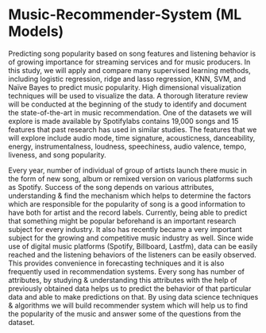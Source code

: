 # Music-Recommender-System (ML Models)

Predicting song popularity based on song features and listening behavior
is of growing importance for streaming services and for music
producers. In this study, we will apply and compare many supervised
learning methods, including logistic regression, ridge and lasso
regression, KNN, SVM, and Naïve Bayes to predict music popularity.
High dimensional visualization techniques will be used to visualize the
data. A thorough literature review will be conducted at the beginning of
the study to identify and document the state-of-the-art in music
recommendation. One of the datasets we will explore is made available
by Spotifylabs contains 19,000 songs and 15 features that past research
has used in similar studies. The features that we will explore include
audio mode, time signature, acousticness, danceability, energy,
instrumentalness, loudness, speechiness, audio valence, tempo, liveness,
and song popularity.

Every year, number of individual of group of artists launch there music in the form of new song, album or remixed version on various platforms such as Spotify. Success of the song depends on various attributes, understanding & find the mechanism which helps to determine the factors which are responsible for the popularity of song is a good information to have both for artist and the record labels.
Currently, being able to predict that something might be popular beforehand is an important research subject for every industry. It also has recently became a very important subject for the growing and competitive music industry as well. Since wide use of digital music platforms (Spotify, Billboard, Lastfm), data can be easily reached and the listening behaviors of the listeners can be easily observed. This provides convenience in forecasting techniques and it is also frequently used in recommendation systems.
Every song has number of attributes, by studying & understanding this attributes with the help of previously obtained data helps us to predict the behavior of that particular data and able to make predictions on that.
By using data science techniques & algorithms we will build recommender system which will help us to find the popularity of the music and answer some of the questions from the dataset.
